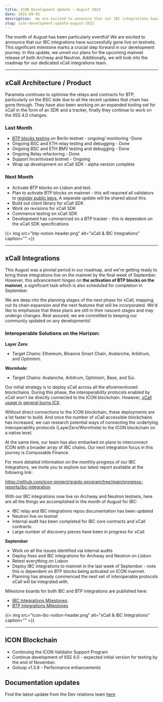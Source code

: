 ```yaml
---
title: ICON Development Update – August 2023
date: 2023-09-01
description:  We are excited to announce that our IBC integrations have successfully gone live on testnets. This significant milestone marks a crucial step forward in our development journey. 
slug: icon-development-update-august-2023
---
```


The month of August has been particularly eventful! We are excited to announce that our IBC integrations have successfully gone live on testnets. This significant milestone marks a crucial step forward in our development journey. In this update, we unveil our plans for the upcoming mainnet release of both Archway and Neutron. Additionally, we will look into the roadmap for our dedicated xCall integrations team.

---

## xCall Architecture / Product

Parameta continues to optimise the relays and contracts for BTP, particularly on the BSC side due to all the recent updates that chain has gone through. They have also been working on an expanded tooling set for xCall in the form of an SDK and a tracker, finally they continue to work on the IISS 4.0 changes. 

### Last Month

- [BTP blocks testing](https://www.notion.so/BTP-blocks-testing-on-Berlin-testnet-dd55ff14b0dc46e28feecc9bebbb187b?pvs=21) on Berlin testnet - ongoing/ monitoring -Done
- Ongoing BSC and ETH relay testing and debugging - Done
- Ongoing BSC and ETH BMV testing and debugging - Done
- Ongoing Relay refactoring - Done
- Support Incentivised testnet - Ongoing
- Wrap up development on xCall SDK - alpha version complete

### Next Month

- Activate BTP blocks on Lisbon and test.
- Plan to activate BTP blocks on mainnet - this will required all validators to [register public keys.](https://docs.icon.community/getting-started/how-to-run-a-validator-node/register-prep-node-public-key) A separate update will be shared about this.
- Build out client library for xCall SDK
- Work on revisions for xCall SDK
- Commence testing on xCall SDK
- Development has commenced on a BTP tracker - this is dependent on the xCall SDK specifications

{{< img src="btp-notion-header.png" alt="xCall & IBC Integrations" caption="" >}}

------

## xCall Integrations

This August was a pivotal period in our roadmap, and we're getting ready to bring these integrations live on the mainnet by the final week of September. However, this advancement hinges on **the activation of BTP blocks on the mainnet**, a significant task which is also scheduled for completion in September.

We are deep into the planning stages of the next phase for xCall, mapping out its chain expansion and the next features that will be incorporated. We'd like to emphasize that these plans are still in their nascent stages and may undergo changes. Rest assured, we are committed to keeping our community updated on any developments!

### Interoperable Solutions on the Horizon:

**Layer Zero**:

- Target Chains: Ethereum, Binance Smart Chain, Avalanche, Arbitrum, and Optimism.

**Wormhole**:

- Target Chains: Avalanche, Arbitrum, Optimism, Base, and Sui.

Our initial strategy is to deploy xCall across all the aforementioned blockchains. During this phase, the interoperability protocols enabled  by xCall won't be directly connected to the ICON blockchain. However, [xCall usage in general burns ICX](https://www.xcall.dev/explanations/fees#burning-fees-and-impact-to-icx-tokenomics). 

Without direct connections to the ICON blockchain, these deployments are a lot faster to build. And once the number of xCall accessible blockchains has increased, we can research potential ways of connecting the underlying interoperability protocols (LayerZero/Wormhole) to the ICON blockchain on a native level.

At the same time, our team has also embarked on plans to interconnect ICON with a broader array of IBC chains. Our next integration focus in this journey is Composable Finance.

For more detailed information on the monthly progress of our IBC integrations, we invite you to explore our latest report available at the following link:

https://github.com/icon-project/grants-program/tree/main/progress-reports/ibc-integration

With our IBC integrations now live on Archway and Neutron testnets, here are all the things we accomplished in the month of August for IBC:

- IBC relay and IBC integrations repos documentation has been updated
- Neutron live on testnet
- Internal audit has been completed for IBC core contracts and xCall contracts.
- Large number of discovery pieces have been in progress for xCall

**September** 

- Work on all the issues identified via internal audits
- Deploy fixes and IBC integrations for Archway and Neutron on Lisbon
- Retest everything on Lisbon
- Deploy IBC integrations to mainnet in the last week of September - note this is dependent on BTP blocks being activated on ICON mainnet.
- Planning has already commenced the next set of interoperable protocols xCall will be integrated with.

Milestone boards for both IBC and BTP integrations are published here:

- [IBC Integrations Milestones](https://www.notion.so/66221606c1464911be07c4ae73813578?pvs=21).
- [BTP Integrations Milestones](https://www.notion.so/78dbe0023a0144ba9c53db9558ac7cf5?pvs=21)

{{< img src="icon-ibc-notion-header.png" alt="xCall & IBC Integrations" caption="" >}}

------

## ICON Blockchain

- Continuing the ICON Validator Support Program
- Continue development of IISS 4.0 - expected initial version for testing by the end of November.
- Goloop v1.3.9 - Performance enhancements

## Documentation updates

Find the latest update from the Dev relations team [here](https://github.com/icon-project/grants-program/blob/main/progress-reports/developer-relations/developer-relations-support-progress-report-jul-2023.md)

